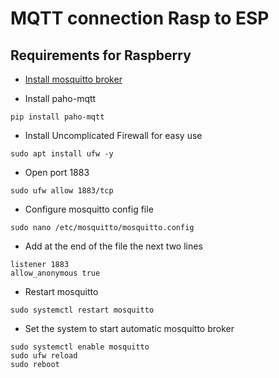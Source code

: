 # MQTT connection Rasp to ESP

## Requirements for Raspberry

- [Install mosquitto broker](https://mosquitto.org/download/)

-  Install paho-mqtt 
```console
pip install paho-mqtt
```

- Install Uncomplicated Firewall for easy use
```console
sudo apt install ufw -y
```

- Open port 1883
```console
sudo ufw allow 1883/tcp
```

- Configure mosquitto config file
```console
sudo nano /etc/mosquitto/mosquitto.config
```
- Add at the end of the file the next two lines
```console
listener 1883
allow_anonymous true
```

- Restart mosquitto
```console
sudo systemctl restart mosquitto
```


- Set the system to start automatic mosquitto broker 
```console
sudo systemctl enable mosquitto
sudo ufw reload
sudo reboot
```
